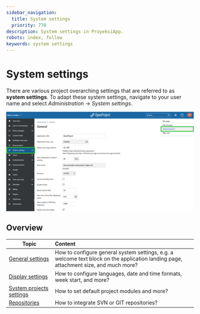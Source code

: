 ```yaml
---
sidebar_navigation:
  title: System settings
  priority: 770
description: System settings in ProyeksiApp.
robots: index, follow
keywords: system settings
---
```

# System settings

There are various project overarching settings that are referred to as **system settings**. To adapt these system settings, navigate to your user name and select *Administration* -> *System settings*.

![System-admin-guide-system-settings-11.0](image-20201007165721023.png)



## Overview

| Topic                                               | Content                                                      |
| --------------------------------------------------- | :----------------------------------------------------------- |
| [General settings](general-settings)                | How to configure general system settings, e.g. a welcome text block on the application landing page, attachment size, and much more? |
| [Display settings](display-settings)                | How to configure languages, date and time formats, week start, and more? |
| [System projects settings](project-system-settings) | How to set default project modules and more?                 |
| [Repositories](repositories)                        | How to integrate SVN or GIT repositories?                    |

